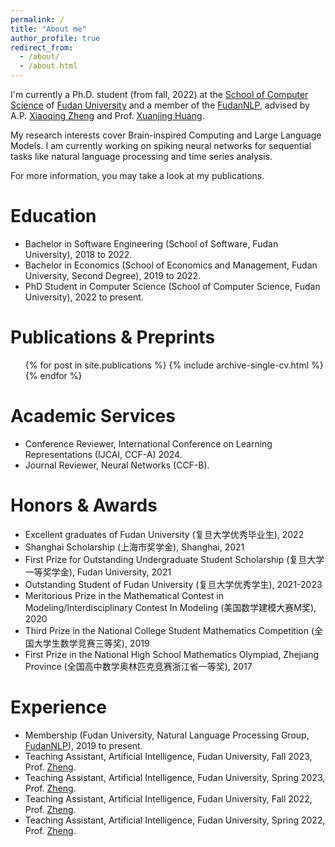 ```yaml
---
permalink: /
title: "About me"
author_profile: true
redirect_from: 
  - /about/
  - /about.html
---
```


I'm currently a Ph.D. student (from fall, 2022) at the [School of Computer Science](https://cs.fudan.edu.cn/) of [Fudan University](https://www.fudan.edu.cn/) and a member of the [FudanNLP](https://nlp.fudan.edu.cn/), advised by A.P. [Xiaoqing Zheng](https://faculty.fudan.edu.cn/zhengxq/zh_CN/) and Prof. [Xuanjing Huang](https://xuanjing-huang.github.io/).

My research interests cover Brain-inspired Computing and Large Language Models. I am currently working on spiking neural networks for sequential tasks like natural language processing and time series analysis.

For more information, you may take a look at my publications.


Education
======
* Bachelor in Software Engineering (School of Software, Fudan University), 2018 to 2022.
* Bachelor in Economics (School of Economics and Management, Fudan University, Second Degree), 2019 to 2022.
* PhD Student in Computer Science (School of Computer Science, Fudan University), 2022 to present.


Publications & Preprints
======
  <ul>{% for post in site.publications %}
    {% include archive-single-cv.html %}
  {% endfor %}</ul>

Academic Services
======
* Conference Reviewer, International Conference on Learning Representations (IJCAI, CCF-A) 2024.
* Journal Reviewer, Neural Networks (CCF-B).

Honors & Awards
======
* Excellent graduates of Fudan University (复旦大学优秀毕业生), 2022
* Shanghai Scholarship (上海市奖学金), Shanghai, 2021
* First Prize for Outstanding Undergraduate Student Scholarship (复旦大学一等奖学金), Fudan University, 2021
* Outstanding Student of Fudan University (复旦大学优秀学生), 2021-2023
* Meritorious Prize in the Mathematical Contest in Modeling/Interdisciplinary Contest In Modeling (美国数学建模大赛M奖), 2020
* Third Prize in the National College Student Mathematics Competition (全国大学生数学竞赛三等奖), 2019
* First Prize in the National High School Mathematics Olympiad, Zhejiang Province (全国高中数学奥林匹克竞赛浙江省一等奖), 2017

Experience
======
* Membership (Fudan University, Natural Language Processing Group, [FudanNLP](https://nlp.fudan.edu.cn/)), 2019 to present.
* Teaching Assistant, Artificial Intelligence, Fudan University, Fall 2023, Prof. [Zheng](https://faculty.fudan.edu.cn/zhengxq/zh_CN/).
* Teaching Assistant, Artificial Intelligence, Fudan University, Spring 2023, Prof. [Zheng](https://faculty.fudan.edu.cn/zhengxq/zh_CN/).
* Teaching Assistant, Artificial Intelligence, Fudan University, Fall 2022, Prof. [Zheng](https://faculty.fudan.edu.cn/zhengxq/zh_CN/).
* Teaching Assistant, Artificial Intelligence, Fudan University, Spring 2022, Prof. [Zheng](https://faculty.fudan.edu.cn/zhengxq/zh_CN/).
